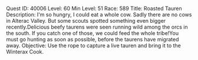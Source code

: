 Quest ID: 40006
Level: 60
Min Level: 51
Race: 589
Title: Roasted Tauren
Description: I'm so hungry, I could eat a whole cow. Sadly there are no cows in Alterac Valley. But some scouts spotted something even bigger recently.Delicious beefy taurens were seen running wild among the orcs in the south. If you catch one of those, we could feed the whole tribe!You must go hunting as soon as possible, before the taurens have migrated away.
Objective: Use the rope to capture a live tauren and bring it to the Winterax Cook.
